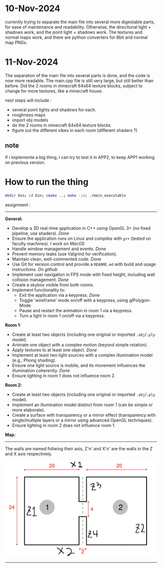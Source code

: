 

# 10-Nov-2024
currently trying to separate the main file into several more digestable parts, for ease of maintenance and readability.
Otherwise, the direcitonal light + shadows work, and the point light + shadows work.
The textures and normal maps work, and there are python converters for 8bit and normal map PNGs.
# 11-Nov-2024
The separation of the main file into several parts is done, and the code is now more readable.
The main.cpp file is still very large, but still better than before. Did the 2 rooms in minecraft 64x64 texture blocks, subject to change for more textures, like a minecraft house.

next steps will include :

 - several point lights and shadows for each.
 - roughness maps
 - import obj models
 - do the 2 rooms in minecraft 64x64 texture blocks
 - figure out the different vibes in each room (different shaders ?)

## note

If i implemente a big thing, i can try to test it in APP2, to keep APP1 working on previous version.

# How to run the thing

```bash
mkdir bin; cd bin; cmake ..; make -j4; ./main_executable
```

assignment : 

---

**General:**
- Develop a 3D real-time application in C++ using OpenGL 3+ (no fixed pipeline, use shaders). *Done*
- Ensure the application runs on Linux and compiles with `g++` (tested on faculty machines). *I work on MacOS*
- Handle window management and events. *Done*
- Prevent memory leaks (use Valgrind for verification).
- Maintain clean, well-commented code. *Done*
- Use Git for version control and provide a `README.md` with build and usage instructions. *On github*
- Implement user navigation in FPS mode with fixed height, including wall collision management. *Done*
- Create a skybox visible from both rooms.
- Implement functionality to:
  - Exit the application via a keypress. *Done*
  - Toggle 'wireframe' mode on/off with a keypress, using glPolygon-Mode
  - Pause and restart the animation in room 1 via a keypress.
  - Turn a light in room 1 on/off via a keypress.

**Room 1:**
- Create at least two objects (including one original or imported `.obj`/`.ply` model).
- Animate one object with a complex motion (beyond simple rotation).
- Apply textures to at least one object. *Done*
- Implement at least two light sources with a complex illumination model (e.g., Phong shading).
- Ensure one light source is mobile, and its movement influences the illumination coherently. *Done*
- Ensure lighting in room 1 does not influence room 2.

**Room 2:**
- Create at least two objects (including one original or imported `.obj`/`.ply` model).
- Implement an illumination model distinct from room 1 (can be simple or more elaborate).
- Create a surface with transparency or a mirror effect (transparency with single/multiple layers or a mirror using advanced OpenGL techniques).
- Ensure lighting in room 2 does not influence room 1.

**Map:**


---

The walls are named follwing their axis, Z'n' and X'n' are the walls in the Z and X axis respectively.

![Room Structure](assets/images/Room_Structure.png)

---